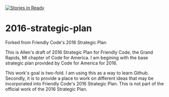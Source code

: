 [![Stories in Ready](https://badge.waffle.io/Allen616/2016-FriendlyCode-Strategic-Plan.png?label=ready&title=Ready)](https://waffle.io/Allen616/2016-FriendlyCode-Strategic-Plan)
# 2016-strategic-plan
Forked from Friendly Code's 2016 Strategic Plan

This is Allen's draft of 2016 Strategic Plan for Friendly Code, the Grand Rapids, MI chapter of Code for America. I am begining with the base strategic plan provided by Code for America for 2016.

This work's goal is two-fold. I am using this as a way to learn Github. Secondly, it is to provide a place to work on different ideas that may be incorporated into Friendly Code's 2016 Strategic Plan. This is not part of the official work of the 2016 Strategic Plan.

